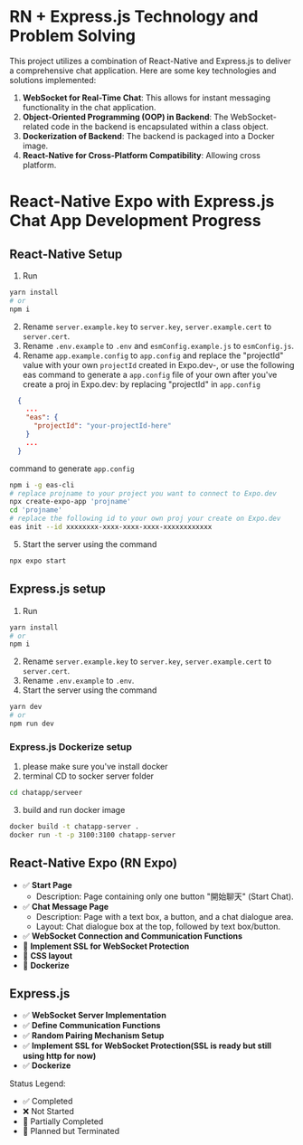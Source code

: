 # RN + Express.js Technology and Problem Solving

This project utilizes a combination of React-Native and Express.js to deliver a comprehensive chat application.
Here are some key technologies and solutions implemented:

1. **WebSocket for Real-Time Chat**: This allows for instant messaging functionality in the chat application.
2. **Object-Oriented Programming (OOP) in Backend**: The WebSocket-related code in the backend is encapsulated within a class object.
3. **Dockerization of Backend**: The backend is packaged into a Docker image.
4. **React-Native for Cross-Platform Compatibility**: Allowing cross platform.


# React-Native Expo with Express.js Chat App Development Progress

## React-Native Setup
1. Run
```bash
yarn install
# or
npm i
```
2. Rename `server.example.key` to `server.key`, `server.example.cert` to `server.cert`.
3. Rename `.env.example` to `.env` and `esmConfig.example.js` to `esmConfig.js`.
4. Rename `app.example.config` to `app.config` and replace the "projectId" value with your own `projectId` created in Expo.dev-, or use the following eas command to generate a `app.config` file of your own after you've create a proj in Expo.dev:
by replacing "projectId" in `app.config`
```json
  {
    ...
    "eas": {
      "projectId": "your-projectId-here"
    }
    ...
  }
```

command to generate `app.config`
```bash
npm i -g eas-cli
# replace projname to your project you want to connect to Expo.dev
npx create-expo-app 'projname'
cd 'projname'
# replace the following id to your own proj your create on Expo.dev
eas init --id xxxxxxxx-xxxx-xxxx-xxxx-xxxxxxxxxxxx
```
5. Start the server using the command
```bash
npx expo start
```

## Express.js setup
1. Run
```bash
yarn install
# or
npm i
```
2. Rename `server.example.key` to `server.key`, `server.example.cert` to `server.cert`.
3. Rename `.env.example` to `.env`.
4. Start the server using the command
```bash
yarn dev
# or 
npm run dev
```

### Express.js Dockerize setup

1. please make sure you've install docker
2. terminal CD to socker server folder
```bash
cd chatapp/serveer
```
3. build and run docker image
```bash
docker build -t chatapp-server .
docker run -t -p 3100:3100 chatapp-server
```

## React-Native Expo (RN Expo)
- ✅ **Start Page**
  - Description: Page containing only one button "開始聊天" (Start Chat).
- ✅ **Chat Message Page**
  - Description: Page with a text box, a button, and a chat dialogue area.
  - Layout: Chat dialogue box at the top, followed by text box/button.
- ✅ **WebSocket Connection and Communication Functions**
- 🚫 **Implement SSL for WebSocket Protection**
- 🔘 **CSS layout**
- 🚫 **Dockerize**

## Express.js
- ✅ **WebSocket Server Implementation**
- ✅ **Define Communication Functions**
- ✅ **Random Pairing Mechanism Setup**
- ✅ **Implement SSL for WebSocket Protection(SSL is ready but still using http for now)**
- ✅ **Dockerize**

Status Legend:
- ✅ Completed
- ❌ Not Started
- 🔘 Partially Completed
- 🚫 Planned but Terminated
